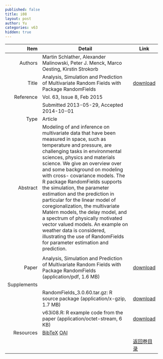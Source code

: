 ```yaml
---
published: false
title: i08
layout: post
author: Yu
categories: v63
hidden: true
---
```


| Item | Detail | Link |
|---:|---|---|
| Authors | Martin Schlather, Alexander Malinowski, Peter J. Menck, Marco Oesting, Kirstin Strokorb| |
| Title |Analysis, Simulation and Prediction of Multivariate Random Fields with Package RandomFields | [download](http://www.jstatsoft.org/v63/i08/paper) |
| Reference |Vol. 63, Issue 8, Feb 2015 | |
| | Submitted 2013-05-29, Accepted 2014-10-01| | 
| Type | Article| |
| Abstract | Modeling of and inference on multivariate data that have been measured in space, such as temperature and pressure, are challenging tasks in environmental sciences, physics and materials science. We give an overview over and some background on modeling with cross- covariance models. The R package RandomFields supports the simulation, the parameter estimation and the prediction in particular for the linear model of coregionalization, the multivariate Matérn models, the delay model, and a spectrum of physically motivated vector valued models. An example on weather data is considered, illustrating the use of RandomFields for parameter estimation and prediction.
| |
| Paper | Analysis, Simulation and Prediction of Multivariate Random Fields with Package RandomFields  (application/pdf, 1.6 MB)| [download](http://www.jstatsoft.org/v63/i08/paper) |
| Supplements | | |
| |RandomFields_3.0.60.tar.gz: R source package  (application/x-gzip, 1.7 MB)|  [download](http://www.jstatsoft.org/v63/i08/supp/1) |
| |v63i08.R:                   R example code from the paper  (application/octet-stream, 6 KB)|  [download](http://www.jstatsoft.org/v63/i08/supp/2) |
| Resources | [BibTeX](http://www.jstatsoft.org/v63/i08/bibtex) [OAI](http://www.jstatsoft.org/oai?verb=GetRecord&identifier=oai.jstatsoft/v63/i08&prefix=oai_dc)| |
| |  | [返回卷目录]({{site.baseurl}}/volume/v63.html) |